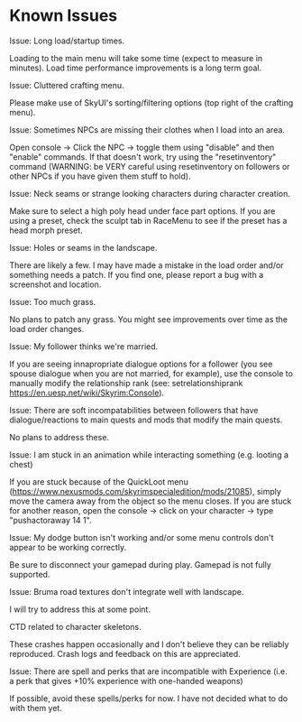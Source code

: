 # Known Issues

Issue: Long load/startup times.

Loading to the main menu will take some time (expect to measure in minutes). Load time performance improvements is a long term goal.

Issue: Cluttered crafting menu.

Please make use of SkyUI's sorting/filtering options (top right of the crafting menu).

Issue: Sometimes NPCs are missing their clothes when I load into an area.

Open console -> Click the NPC -> toggle them using "disable" and then "enable" commands. If that doesn't work, try using the "resetinventory" command (WARNING: be VERY careful using resetinventory on followers or other NPCs if you have given them stuff to hold).

Issue: Neck seams or strange looking characters during character creation.

Make sure to select a high poly head under face part options. If you are using a preset, check the sculpt tab in RaceMenu to see if the preset has a head morph preset.

Issue: Holes or seams in the landscape.

There are likely a few. I may have made a mistake in the load order and/or something needs a patch. If you find one, please report a bug with a screenshot and location.

Issue: Too much grass.

No plans to patch any grass. You might see improvements over time as the load order changes.

Issue: My follower thinks we're married.

If you are seeing innapropriate dialogue options for a follower (you see spouse dialogue when you are not married, for example), use the console to manually modify the relationship rank (see: setrelationshiprank https://en.uesp.net/wiki/Skyrim:Console).

Issue: There are soft incompatabilities between followers that have dialogue/reactions to main quests and mods that modify the main quests.

No plans to address these.

Issue: I am stuck in an animation while interacting something (e.g. looting a chest)

If you are stuck because of the QuickLoot menu (https://www.nexusmods.com/skyrimspecialedition/mods/21085), simply move the camera away from the object so the menu closes. If you are stuck for another reason, open the console -> click on your character -> type "pushactoraway 14 1".

Issue: My dodge button isn't working and/or some menu controls don't appear to be working correctly.

Be sure to disconnect your gamepad during play. Gamepad is not fully supported.

Issue: Bruma road textures don't integrate well with landscape.

I will try to address this at some point.

CTD related to character skeletons.

These crashes happen occasionally and I don't believe they can be reliably reproduced. Crash logs and feedback on this are appreciated.

Issue: There are spell and perks that are incompatible with Experience (i.e. a perk that gives +10% experience with one-handed weapons)

If possible, avoid these spells/perks for now. I have not decided what to do with them yet.